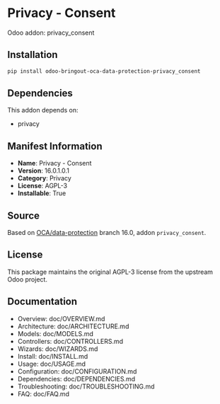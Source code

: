 # Privacy - Consent

Odoo addon: privacy_consent

## Installation

```bash
pip install odoo-bringout-oca-data-protection-privacy_consent
```

## Dependencies

This addon depends on:
- privacy

## Manifest Information

- **Name**: Privacy - Consent
- **Version**: 16.0.1.0.1
- **Category**: Privacy
- **License**: AGPL-3
- **Installable**: True

## Source

Based on [OCA/data-protection](https://github.com/OCA/data-protection) branch 16.0, addon `privacy_consent`.

## License

This package maintains the original AGPL-3 license from the upstream Odoo project.

## Documentation

- Overview: doc/OVERVIEW.md
- Architecture: doc/ARCHITECTURE.md
- Models: doc/MODELS.md
- Controllers: doc/CONTROLLERS.md
- Wizards: doc/WIZARDS.md
- Install: doc/INSTALL.md
- Usage: doc/USAGE.md
- Configuration: doc/CONFIGURATION.md
- Dependencies: doc/DEPENDENCIES.md
- Troubleshooting: doc/TROUBLESHOOTING.md
- FAQ: doc/FAQ.md
